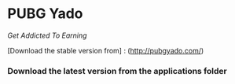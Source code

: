 <!--ABout-->

# PUBG Yado 
_Get Addicted To Earning_ 

[Download the stable version from] : (http://pubgyado.com/)

### Download the latest version from the applications folder

  
